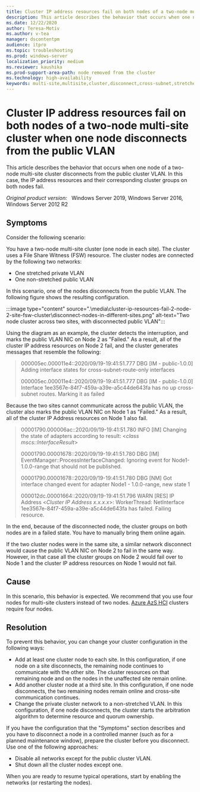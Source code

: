 ```yaml
---
title: Cluster IP address resources fail on both nodes of a two-node multi-site cluster when one node disconnects from the public VLAN
description: This article describes the behavior that occurs when one node of a two-node multi-site cluster disconnects from the public cluster VLAN. In this case, the IP address resources and their corresponding cluster groups on both nodes fail.
ms.date: 12/22/2020
author: Teresa-Motiv
ms.author: v-tea
manager: dscontentpm
audience: itpro
ms.topic: troubleshooting
ms.prod: windows-server
localization_priority: medium
ms.reviewer: kaushika
ms.prod-support-area-path: node removed from the cluster
ms.technology: high-availability
keywords: multi-site,multisite,cluster,disconnect,cross-subnet,stretched,vlan
---
```

# Cluster IP address resources fail on both nodes of a two-node multi-site cluster when one node disconnects from the public VLAN

This article describes the behavior that occurs when one node of a two-node multi-site cluster disconnects from the public cluster VLAN. In this case, the IP address resources and their corresponding cluster groups on both nodes fail.

_Original product version:_ &nbsp; Windows Server 2019, Windows Server 2016, Windows Server 2012 R2

## Symptoms

Consider the following scenario:

You have a two-node multi-site cluster (one node in each site). The cluster uses a File Share Witness (FSW) resource. The cluster nodes are connected by the following two networks:

- One stretched private VLAN
- One non-stretched public VLAN

In this scenario, one of the nodes disconnects from the public VLAN. The following figure shows the resulting configuration.

 :::image type="content" source=".\media\cluster-ip-resources-fail-2-node-2-site-fsw-cluster\disconnect-nodes-in-different-sites.png" alt-text="Two node cluster across two sites, with disconnected public VLAN":::

Using the diagram as an example, the cluster detects the interruption, and marks the public VLAN NIC on Node 2 as "Failed." As a result, all of the cluster IP address resources on Node 2 fail, and the cluster generates messages that resemble the following:

> 000005ec.000011e4::2020/09/19-19:41:51.777 DBG   [IM - public-1.0.0] Adding interface states for cross-subnet-route-only interfaces
>  
> 000005ec.000011e4::2020/09/19-19:41:51.777 DBG   [IM - public-1.0.0] Interface 1ee3567e-84f7-459a-a39e-a5c44de643fa has no up cross-subnet routes. Marking it as failed

Because the two sites cannot communicate across the public VLAN, the cluster also marks the public VLAN NIC on Node 1 as "Failed." As a result, all of the cluster IP Address resources on Node 1 also fail.

> 00001790.000006ac::2020/09/19-19:41:51.780 INFO  [IM] Changing the state of adapters according to result: \<*class mscs::InterfaceResult*>
>  
> 00001790.00001678::2020/09/19-19:41:51.780 DBG   [IM] EventManager::ProcessInterfaceChanged: Ignoring event for Node1- 1.0.0-range that should not be published.
>  
> 00001790.00001678::2020/09/19-19:41:51.780 DBG   [NM] Got interface changed event for adapter Node1 - 1.0.0-range, new state 1
>  
> 000012dc.00001664::2020/09/19-19:41:51.796 WARN  [RES] IP Address \<*Cluster IP Address x.x.x.x*>: WorkerThread: NetInterface 1ee3567e-84f7-459a-a39e-a5c44de643fa has failed. Failing resource.

In the end, because of the disconnected node, the cluster groups on both nodes are in a failed state. You have to manually bring them online again.

If the two cluster nodes were in the same site, a similar network disconnect would cause the public VLAN NIC on Node 2 to fail in the same way. However, in that case all the cluster groups on Node 2 would fail over to Node 1 and the cluster IP address resources on Node 1 would not fail.

## Cause

In this scenario, this behavior is expected. We recommend that you use four nodes for multi-site clusters instead of two nodes. [Azure AzS HCI](https://docs.microsoft.com/azure-stack/hci/overview) clusters require four nodes.

## Resolution

To prevent this behavior, you can change your cluster configuration in the following ways:

- Add at least one cluster node to each site. In this configuration, if one node on a site disconnects, the remaining node continues to communicate with the other site. The cluster resources on that remaining node and on the nodes in the unaffected site remain online.
- Add another cluster node at a third site. In this configuration, if one node disconnects, the two remaining nodes remain online and cross-site communication continues.
- Change the private cluster network to a non-stretched VLAN. In this configuration, if one node disconnects, the cluster starts the arbitration algorithm to determine resource and quorum ownership.

If you have the configuration that the "Symptoms" section describes and you have to disconnect a node in a controlled manner (such as for a planned maintenance window), prepare the cluster before you disconnect. Use one of the following approaches:

- Disable all networks except for the public cluster VLAN.
- Shut down all the cluster nodes except one.

When you are ready to resume typical operations, start by enabling the networks (or restarting the nodes).
